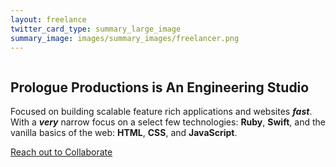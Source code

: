 ```yaml
---
layout: freelance
twitter_card_type: summary_large_image
summary_image: images/summary_images/freelancer.png
---
```


<!-- <div class="row darkened horsey vertically-padded">
	<p class="flavor-text-1">To fight thine Enemies employ a</p>
	<img class="knight" src="/images/white-knight-min.png" />
	<p class="flavor-text-2">A sellsword of the highest quality</p>
	<p class="ostentatious-font ta-center">FREELANCER</p>
</div> -->

<div class="row darkened vertically-padded reaches-top" style="box-sizing:border-box;min-height:100vh;position:relative;z-index:1000; overflow:hidden;" >
	<section class=" widescreen padded-section">
		<div class="full-measure" style="position:relative;z-index:1000;" >
			<h2 class="heading-one ta-left">Prologue Productions is An Engineering Studio</h2>
			<p class="paragraph withered">Focused on building scalable feature rich applications and websites <strong><em>fast</em></strong>. With a <strong><em>very</em></strong> narrow focus on a select few technologies: <strong>Ruby</strong>, <strong>Swift</strong>, and the vanilla basics of the web: <strong>HTML</strong>, <strong>CSS</strong>, and <strong>JavaScript</strong>.</p>
			<p class="full-measure paragraph"><a class="button-link white" href="mailto:{{ site.metadata.email }}?subject=Lets Collaborate&body=Hi, I'm a designer looking to Collaborate with you." id="action-designer-collaborate">Reach out to Collaborate</a></p>
		</div>
		<sun id="sun">
			<corona class="five"></corona>
			<corona class="four"></corona>
			<corona class="three"></corona>
			<corona class="two"></corona>
			<corona class="one"></corona>
		</sun>
	</section>
</div>


<div class="row darkened" style="padding-top:25vh;padding-bottom:25vh;">
<section class="widescreen padded-section">
		<h2 class="heading-two ta-center">Services</h2>
	<div class="services-container" id="services_box">
		{% render "icons/abstract" %}
		{% render "icons/iphone" %}
		{% render "icons/javascript" %}
		{% render "icons/prologue" %}
		{% render "icons/ruby" %}
		{% render "icons/swift" %}
		<div class="services-box">
			<p class="interface-text">iOS and Mac Development</p>
			<p class="interface-text">Ruby, Camping, Rails</p>
			<p class="interface-text">Front End Development</p>
			<p class="interface-text">Web Design</p>
			<p class="interface-text">Ghost</p>
		</div>
	</div>
</section>
</div>

<div class="row darkened vertically-padded">
<section class="columned widescreen padded-section">
	<div class="full-measure">
		<h2 class="heading-two ta-left">Process</h2>
		<p class="paragraph withered">It's important to note that all of this nonsense is made up. All of society is designed and built by regular people. Nobody is really special. So what is special?</p>
		<p class="paragraph withered">When you spend more time and care on something than anybody else, You make something special. It's the process of iteration, step by step, change over time, following your gut, that makes something truly unique and remarkable.</p>
		<p class="paragraph withered">Our process is to make small bets quickly, then double down on what's working. Repeat until we run out of time or budget. This always works out.</p>
	</div>
	<div class="full-measure" id="measured">
		<!-- <h2 class="heading-two ta-left hidden-on-mobile">Process</h2> -->
		<br /><br /><br />
		<h4 class="ordinaled purple withered"><span class="ordinal purple"></span> Gather</h4>
		<h4 class="ordinaled magenta withered"><span class="ordinal magenta"></span> Experiment</h4>
		<h4 class="ordinaled apricot withered"><span class="ordinal apricot"></span> Draft</h4>
		<h4 class="ordinaled yellow withered"><span class="ordinal yellow"></span> Deliver</h4>
	</div>
</section>
</div>

<div class="row darkened  vertically-padded">
<section class="columned widescreen padded-section">
	<div class="full-measure">
		<h2 class="heading-two ta-left">Book A Call</h2>
	</div>
	<div class="full-measure">
		<p class="paragraph">We only work on a retainer basis. To get started we hold a project assessment, and a little meeting.</p>
		<p class="paragraph">Pause or Cancel at anytime.</p>
		<p class="paragraph"><a target="_blank" class="button-link opposite" href="https://calendly.com/kowfm/meet-prologue" id="action-book-a-call">Schedule a meeting</a> to see if this is a good fit</p>
		<p>Or... Just buy a subscription below</p>
	</div>
</section>
</div>

<div class="row darkened">
<section class="really-wide padded-section">
	{% render "pricing" %}
</section>
</div>

<div class="row darkened vertically-padded designer-row">
	<section class="really-wide padded-section" style="overflow:hidden;">
		<div class="really-wide" style="position:relative;z-index:1000;">
			<h2 class="full-measure heading-two ta-left">If you're a Designer...</h2>
			<p class="full-measure paragraph withered">Making great work means working with the best people. If you're a designer looking for development support we offer special rates. We Really want to build your projects.</p>
			<p class="full-measure paragraph"><a class="button-link pinked" href="mailto:{{ site.metadata.email }}?subject=Lets Collaborate&body=Hi, I'm a designer looking to Collaborate with you." id="action-designer-collaborate">Reach out to Collaborate</a></p>
		</div>
	</section>
</div>
